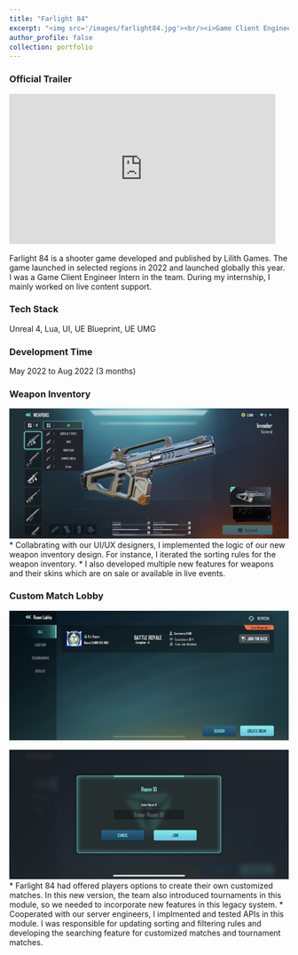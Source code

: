 ```yaml
---
title: "Farlight 84"
excerpt: "<img src='/images/farlight84.jpg'><br/><i>Game Client Engineer Intern / Unreal 4 / PC & Mobile<i>"
author_profile: false
collection: portfolio
---
```


### Official Trailer

<iframe width="480" height="270"
src="https://www.youtube.com/embed/OGudj7-oZo4?&autoplay=1"
frameborder="0"allowfullscreen>
</iframe>

Farlight 84 is a shooter game developed and published by Lilith Games. The game launched in selected regions in 2022 and launched globally this year. I was a Game Client Engineer Intern in the team. During my internship, I mainly worked on live content support.

### Tech Stack
Unreal 4, Lua, UI, UE Blueprint, UE UMG

### Development Time
May 2022 to Aug 2022 (3 months)

### Weapon Inventory
<img src='/images/farlight_weapon1_small.png'>
* Collabrating with our UI/UX designers, I implemented the logic of our new weapon inventory design. For instance, I iterated the sorting rules for the weapon inventory.
* I also developed multiple new features for weapons and their skins which are on sale or available in live events.  

### Custom Match Lobby
<img src='/images/farlight_room_small.png'><br/>

<img src='/images/farlight_roomsearch_small.png'>
* Farlight 84 had offered players options to create their own customized matches. In this new version, the team also introduced tournaments in this module, so we needed to incorporate new features in this legacy system. 
* Cooperated with our server engineers, I implmented and tested APIs in this module. I was responsible for updating sorting and filtering rules and developing the searching feature for customized matches and tournament matches.
